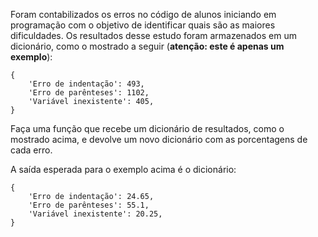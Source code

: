Foram contabilizados os erros no código de alunos iniciando em programação com o objetivo de identificar quais são as maiores dificuldades. Os resultados desse estudo foram armazenados em um dicionário, como o mostrado a seguir (**atenção: este é apenas um exemplo**):

```
{
    'Erro de indentação': 493,
    'Erro de parênteses': 1102,
    'Variável inexistente': 405,
}
```

Faça uma função que recebe um dicionário de resultados, como o mostrado acima, e devolve um novo dicionário com as porcentagens de cada erro.

A saída esperada para o exemplo acima é o dicionário:

```
{
    'Erro de indentação': 24.65,
    'Erro de parênteses': 55.1,
    'Variável inexistente': 20.25,
}
```